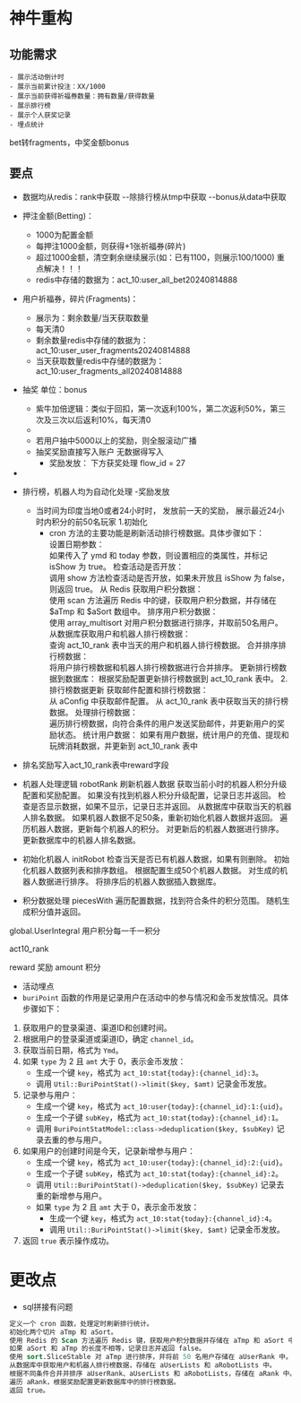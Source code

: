 # 神牛重构

## 功能需求
    - 展示活动倒计时
    - 展示当前累计投注：XX/1000
    - 展示当前获得祈福券数量：拥有数量/获得数量
    - 展示排行榜
    - 展示个人获奖记录
    - 埋点统计
bet转fragments，中奖金额bonus
## 要点
- 数据均从redis：rank中获取
   --除排行榜从tmp中获取
   --bonus从data中获取
- 押注金额(Betting)：
    - 1000为配置金额 
    - 每押注1000金额，则获得+1张祈福券(碎片)
    - 超过1000金额，清空剩余继续展示(如：已有1100，则展示100/1000)  重点解决！！！
    - redis中存储的数据为：act_10:user_all_bet20240814888
- 用户祈福券，碎片(Fragments)：
    - 展示为：剩余数量/当天获取数量
    - 每天清0
    - 剩余数量redis中存储的数据为：act_10:user_user_fragments20240814888
    - 当天获取数量redis中存储的数据为：act_10:user_fragments_all20240814888
- 抽奖  单位：bonus
    - 紫牛加倍逻辑：类似于回扣，第一次返利100%，第二次返利50%，第三次及三次以后返利10%，每天清0
    - 
    - 若用户抽中5000以上的奖励，则全服滚动广播
    - 抽奖奖励直接写入账户 无数据得写入
      - 奖励发放：
          下方获奖处理
             flow_id = 27
- 
- 排行榜，机器人均为自动化处理
   -奖励发放
    - 当时间为印度当地0或者24小时时，   发放前一天的奖励，  展示最近24小时内积分的前50名玩家
      1.初始化
        - cron 方法的主要功能是刷新活动排行榜数据。具体步骤如下：  
      设置日期参数：  
      如果传入了 ymd 和 today 参数，则设置相应的类属性，并标记 isShow 为 true。
      检查活动是否开放：  
      调用 show 方法检查活动是否开放，如果未开放且 isShow 为 false，则返回 true。
      从 Redis 获取用户积分数据：  
      使用 scan 方法遍历 Redis 中的键，获取用户积分数据，并存储在 $aTmp 和 $aSort 数组中。
      排序用户积分数据：  
      使用 array_multisort 对用户积分数据进行排序，并取前50名用户。
      从数据库获取用户和机器人排行榜数据：  
      查询 act_10_rank 表中当天的用户和机器人排行榜数据。
      合并排序排行榜数据：  
      将用户排行榜数据和机器人排行榜数据进行合并排序。
      更新排行榜数据到数据库：
      根据奖励配置更新排行榜数据到 act_10_rank 表中。
        2.排行榜数据更新
          获取邮件配置和排行榜数据：  
          从 aConfig 中获取邮件配置。
          从 act_10_rank 表中获取当天的排行榜数据。
          处理排行榜数据：  
          遍历排行榜数据，向符合条件的用户发送奖励邮件，并更新用户的奖励状态。
          统计用户数据：
          如果有用户数据，统计用户的充值、提现和玩牌消耗数据，并更新到 act_10_rank 表中
- 排名奖励写入act_10_rank表中reward字段


- 机器人处理逻辑   robotRank
刷新机器人数据
获取当前小时的机器人积分升级配置和奖励配置。
如果没有找到机器人积分升级配置，记录日志并返回。
检查是否显示数据，如果不显示，记录日志并返回。
从数据库中获取当天的机器人排名数据。
如果机器人数据不足50条，重新初始化机器人数据并返回。
遍历机器人数据，更新每个机器人的积分。
对更新后的机器人数据进行排序。
更新数据库中的机器人排名数据。


- 初始化机器人 initRobot
检查当天是否已有机器人数据，如果有则删除。
初始化机器人数据列表和排序数组。
根据配置生成50个机器人数据。
对生成的机器人数据进行排序。
将排序后的机器人数据插入数据库。


- 积分数据处理 piecesWith
遍历配置数据，找到符合条件的积分范围。
随机生成积分值并返回。



global.UserIntegral  用户积分每一千一积分

act10_rank 

reward  奖励
amount  积分


- 活动埋点
- `buriPoint` 函数的作用是记录用户在活动中的参与情况和金币发放情况。具体步骤如下：

1. 获取用户的登录渠道、渠道ID和创建时间。
2. 根据用户的登录渠道或渠道ID，确定 `channel_id`。
3. 获取当前日期，格式为 `Ymd`。
4. 如果 `type` 为 2 且 `amt` 大于 0，表示金币发放：
    - 生成一个键 `key`，格式为 `act_10:stat{today}:{channel_id}:3`。
    - 调用 `Util::BuriPointStat()->limit($key, $amt)` 记录金币发放。
5. 记录参与用户：
    - 生成一个键 `key`，格式为 `act_10:user{today}:{channel_id}:1:{uid}`。
    - 生成一个子键 `subKey`，格式为 `act_10:stat{today}:{channel_id}:1`。
    - 调用 `BuriPointStatModel::class->deduplication($key, $subKey)` 记录去重的参与用户。
6. 如果用户的创建时间是今天，记录新增参与用户：
    - 生成一个键 `key`，格式为 `act_10:user{today}:{channel_id}:2:{uid}`。
    - 生成一个子键 `subKey`，格式为 `act_10:stat{today}:{channel_id}:2`。
    - 调用 `Util::BuriPointStat()->deduplication($key, $subKey)` 记录去重的新增参与用户。
    - 如果 `type` 为 2 且 `amt` 大于 0，表示金币发放：
        - 生成一个键 `key`，格式为 `act_10:stat{today}:{channel_id}:4`。
        - 调用 `Util::BuriPointStat()->limit($key, $amt)` 记录金币发放。
7. 返回 `true` 表示操作成功。


# 更改点
 - sql拼接有问题








```sql
定义一个 cron 函数，处理定时刷新排行统计。
初始化两个切片 aTmp 和 aSort。
使用 Redis 的 Scan 方法遍历 Redis 键，获取用户积分数据并存储在 aTmp 和 aSort 中。
如果 aSort 和 aTmp 的长度不相等，记录日志并返回 false。
使用 sort.SliceStable 对 aTmp 进行排序，并将前 50 名用户存储在 aUserRank 中。
从数据库中获取用户和机器人排行榜数据，存储在 aUserLists 和 aRobotLists 中。
根据不同条件合并并排序 aUserRank、aUserLists 和 aRobotLists，存储在 aRank 中。
遍历 aRank，根据奖励配置更新数据库中的排行榜数据。
返回 true。
```







 
